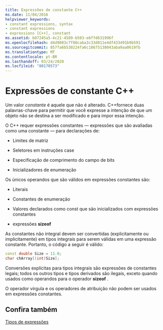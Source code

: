 ```yaml
---
title: Expressões de constante C++
ms.date: 11/04/2016
helpviewer_keywords:
- constant expressions, syntax
- constant expressions
- expressions [C++], constant
ms.assetid: b07245a5-4c21-4589-b503-e6ffd631996f
ms.openlocfilehash: d4d9803c7f80caba3c33d011e4df433491b9b591
ms.sourcegitcommit: 857fa6b530224fa6c18675138043aba9aa0619fb
ms.translationtype: MT
ms.contentlocale: pt-BR
ms.lasthandoff: 03/24/2020
ms.locfileid: "80170573"
---
```

# <a name="c-constant-expressions"></a>Expressões de constante C++

Um valor *constante* é aquele que não é alterado. C++fornece duas palavras-chave para permitir que você expresse a intenção de que um objeto não se destina a ser modificado e para impor essa intenção.

O C++ requer expressões constantes — expressões que são avaliadas como uma constante — para declarações de:

- Limites de matriz

- Seletores em instruções case

- Especificação de comprimento do campo de bits

- Inicializadores de enumeração

Os únicos operandos que são válidos em expressões constantes são:

- Literais

- Constantes de enumeração

- Valores declarados como const que são inicializados com expressões constantes

- expressões **sizeof**

As constantes não integral devem ser convertidas (explicitamente ou implicitamente) em tipos integrais para serem válidas em uma expressão constante. Portanto, o código a seguir é válido:

```cpp
const double Size = 11.0;
char chArray[(int)Size];
```

Conversões explícitas para tipos integrais são expressões de constantes legais; todos os outros tipos e tipos derivados são ilegais, exceto quando usados como operandos para o operador **sizeof** .

O operador vírgula e os operadores de atribuição não podem ser usados em expressões constantes.

## <a name="see-also"></a>Confira também

[Tipos de expressões](../cpp/types-of-expressions.md)

